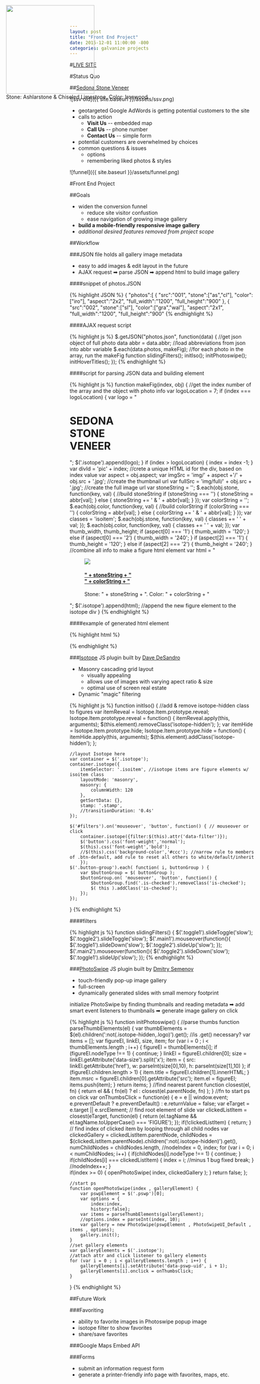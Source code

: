 ```yaml
---
layout: post
title: "Front End Project"
date: 2015-12-01 11:00:00 -800
categories: galvanize projects
---
```

#[LIVE SITE](http://www.jontejada.com/SSV)


#Status Quo

##[Sedona Stone Veneer](http://www.sedonaSV.com)

![ssv old]({{ site.baseurl }}/assets/ssv.png)

* geotargeted Google AdWords is getting potential customers to the site
* calls to action
	* **Visit Us** -- embedded map
	* **Call Us** -- phone number
	* **Contact Us** -- simple form
* potential customers are overwhelmed by choices
* common questions & issues
	* options
	* remembering liked photos & styles

![funnel]({{ site.baseurl }}/assets/funnel.png)


#Front End Project

##Goals

* widen the conversion funnel
	* reduce site visitor confustion
	* ease navigation of growing image gallery
* **build a mobile-friendly responsive image gallery**
* *additional desired features removed from project scope*

##Workflow

###JSON file holds all gallery image metadata

* easy to add images & edit layout in the future
* AJAX request ➡ parse JSON ➡ append html to build image gallery

####snippet of photos.JSON

{% highlight JSON %}
    {
	"photos":[
		{
			"src":"001",
			"stone":["as","cl"],
			"color":["iro"],
			"aspect":"2x2",
			"full_width":"1200",
			"full_height":"900"
		},
		{
			"src":"002",
			"stone":["sl"],
			"color":["gra","wal"],
			"aspect":"2x1",
			"full_width":"1200",
			"full_height":"900"
{% endhighlight %}

####AJAX request script

{% highlight js %}
$.getJSON("photos.json", function(data) { //get json object of full photo data
    abbr = data.abbr; //load abbreviations from json into abbr variable
    $.each(data.photos, makeFig); //for each photo in the array, run the makeFig function
    	slidingFilters();
    	initIso();
    	initPhotoswipe();
    	initHoverTitles();
});
{% endhighlight %}

####script for parsing JSON data and building element

{% highlight js %}
function makeFig(index, obj) { //get the index number of the array and the object with photo info
	var logoLocation = 7;
	if (index === logoLocation) {
		var logo = "<div class='isoitem logo'><h1>SEDONA<br>STONE<br>VENEER</h1></div>";
		$('.isotope').append(logo);
	}
	if (index > logoLocation) {
		index = index -1;
	}
    var divId = 'pic' + index; //crete a unique HTML id for the div, based on index value
    var aspect = obj.aspect;
    var imgSrc = 'img/' + aspect +'/' + obj.src + '.jpg'; //create the thumbnail url 
    var fullSrc = 'img/full/' + obj.src + '.jpg'; //create the full image url
    var stoneString = '';
    $.each(obj.stone, function(key, val) { //build stoneString 
        if (stoneString === '') {
            stoneString = abbr[val];
        } else {
            stoneString += ' & ' + abbr[val];
        }
    });
    var colorString = '';
    $.each(obj.color, function(key, val) { //build colorString
        if (colorString === '') {
            colorString = abbr[val];
        } else {
            colorString += ' & ' + abbr[val];
        }
    });
    var classes = 'isoitem';
    $.each(obj.stone, function(key, val) {
    	classes += ' ' + val;
    });
    $.each(obj.color, function(key, val) {
    	classes += ' ' + val;
    });
    var thumb_width, thumb_height;
    if (aspect[0] === '1') {
    	thumb_width = '120';
    } else if (aspect[0] === '2') {
    	thumb_width = '240';
    }
    if (aspect[2] === '1') {
    	thumb_height = '120';
    } else if (aspect[2] === '2') {
    	thumb_height = '240';
    }
    //combine all info to make a figure html element 
   	var html = "<figure id='" + divId + "' class='" + classes + "'><a href='" + fullSrc + "' type='image/jpeg' data-size='" + obj.full_width + "x" + obj.full_height + "'><img class='img-' src='"+ imgSrc + "' width='" + thumb_width + "' height='" + thumb_height + "'><h4>" + stoneString + "<br>" + colorString + "</h4></a><figcaption>Stone: " + stoneString + ". Color: " + colorString + "</figcaption></figure>";
   	$('.isotope').append(html); //append the new figure element to the isotope div
}
{% endhighlight %}

####example of generated html element

{% highlight html %}
<figure id="pic0" class="isoitem as cl iro" style="position: absolute; left: 15px; top: 0px;">
    <a href="img/full/001.jpg" type="image/jpeg" data-size="1200x900"><img class="img-" src="img/2x2/001.jpg" width="240" height="240">
        <h4 style="display: none;">Ashlarstone &amp; Chiseled Limestone<br>Ironwood</h4></a>
    <figcaption>Stone: Ashlarstone &amp; Chiseled Limestone. Color: Ironwood</figcaption>
</figure>
{% endhighlight %}


###[Isotope](http://isotope.metafizzy.co/) JS plugin built by [Dave DeSandro](http://desandro.com/)

* Masonry cascading grid layout
	* visually appealing
	* allows use of images with varying apect ratio & size
	* optimal use of screen real estate
* Dynamic "magic" filtering

{% highlight js %}
function initIso() {
    //add & remove isotope-hidden class to figures
    var itemReveal = Isotope.Item.prototype.reveal;
    Isotope.Item.prototype.reveal = function() {
        itemReveal.apply(this, arguments);
        $(this.element).removeClass('isotope-hidden');
    };
    var itemHide = Isotope.Item.prototype.hide;
    Isotope.Item.prototype.hide = function() {
        itemHide.apply(this, arguments);
        $(this.element).addClass('isotope-hidden');
    };

    //layout Isotope here
    var container = $('.isotope');
    container.isotope({ 
    	itemSelector: '.isoitem', //isotope items are figure elements w/ isoitem class 
    	layoutMode: 'masonry',
    	masonry: {
    		columnWidth: 120
    	},
    	getSortData: {},
    	stamp: '.stamp',
    	//transitionDuration: '0.4s'
    });
    
    $('#filters').on('mouseover', 'button', function() { // mouseover or click
    	container.isotope({filter:$(this).attr('data-filter')});
    	$('button').css('font-weight','normal');
    	$(this).css('font-weight','bold');
    	//$(this).css('background-color','#ccc'); //narrow rule to members of .btn-default, add rule to reset all others to white/default/inherit
	    });
    $('.button-group').each( function( i, buttonGroup ) {
    	var $buttonGroup = $( buttonGroup );
    	$buttonGroup.on( 'mouseover', 'button', function() {
      		$buttonGroup.find('.is-checked').removeClass('is-checked');
      		$( this ).addClass('is-checked');
    	});
  	});
}
{% endhighlight %}

####filters

{% highlight js %}
function slidingFilters() {
	$('.toggle1').slideToggle('slow');
	$('.toggle2').slideToggle('slow');
	$('.main1').mouseover(function(){
		$('.toggle1').slideDown('slow');
		$('.toggle2').slideUp('slow');
	});
	$('.main2').mouseover(function(){
		$('.toggle2').slideDown('slow');
		$('.toggle1').slideUp('slow');
	});
{% endhighlight %}


###[PhotoSwipe](http://photoswipe.com/) JS plugin built by [Dmitry Semenov](http://dimsemenov.com/)

* touch-friendly pop-up image gallery
* full-screen
* dynamically generated slides with small memory footprint

initialize PhotoSwipe by finding thumbnails and reading metadata ➡ 
add smart event listeners to thumbnails ➡ 
generate image gallery on click 

{% highlight js %}
function initPhotoswipe() {
	//parse thumbs
	function parseThumbElements(el) {
		var thumbElements = $(el).children(':not(.isotope-hidden,.logo)').get(); //is .get() necessary?
		var items = [];
		var figureEl, linkEl, size, item;
		for (var i = 0 ; i < thumbElements.length ; i++) {
			figureEl = thumbElements[i];
			if (figureEl.nodeType !== 1) {
				continue;
			}
			linkEl = figureEl.children[0];
			size = linkEl.getAttribute('data-size').split('x');
			item = {
				src: linkEl.getAttribute('href'),
				w: parseInt(size[0],10),
				h: parseInt(size[1],10)
			};
			if (figureEl.children.length > 1) {
				item.title = figureEl.children[1].innerHTML;
			}
			item.msrc = figureEl.children[0].getAttribute('src');
			item.el = figureEl;
			items.push(item);
		}
		return items;
	}
	//find nearest parent
	function closest(el, fn) {
    	return el && ( fn(el) ? el : closest(el.parentNode, fn) );
	}
	//fn to start ps on click
    var onThumbsClick = function(e) {
        e = e || window.event;
        e.preventDefault ? e.preventDefault() : e.returnValue = false;
        var eTarget = e.target || e.srcElement;
        // find root element of slide
        var clickedListItem = closest(eTarget, function(el) {
            return (el.tagName && el.tagName.toUpperCase() === 'FIGURE');
        });
        if(!clickedListItem) {
            return;
        }
        // find index of clicked item by looping through all child nodes
        var clickedGallery = clickedListItem.parentNode,
            childNodes = $(clickedListItem.parentNode).children(':not(.isotope-hidden)').get(),
            numChildNodes = childNodes.length,
            //nodeIndex = 0,
            index;
        for (var i = 0; i < numChildNodes; i++) {
            if(childNodes[i].nodeType !== 1) { 
                continue; 
            }
            if(childNodes[i] === clickedListItem) {
                index = i; //minus 1 bug fixed
                break;
            }
            //nodeIndex++;
        }	
        if(index >= 0) {
            openPhotoSwipe( index, clickedGallery );
        }
        return false;
    };

	//start ps
	function openPhotoSwipe(index , galleryElement) {
		var pswpElement = $('.pswp')[0];
		var options = {
			index:index,
			history:false};
		var items = parseThumbElements(galleryElement);
		//options.index = parseInt(index, 10);
		var gallery = new PhotoSwipe(pswpElement , PhotoSwipeUI_Default , items , options);
		gallery.init();
	}
	//set gallery elements
	var galleryElements = $('.isotope');
	//attach attr and click listener to gallery elements
	for (var i = 0 ; i < galleryElements.length ; i++) {
		galleryElements[i].setAttribute('data-pswp-uid', i + 1);
		galleryElements[i].onclick = onThumbsClick;
	}
}
{% endhighlight %}


##Future Work

###Favoriting 

* ability to favorite images in Photoswipe popup image
* isotope filter to show favorites
* share/save favorites

###Google Maps Embed API

###Forms

* submit an information request form 
* generate a printer-friendly info page with favorites, maps, etc.
